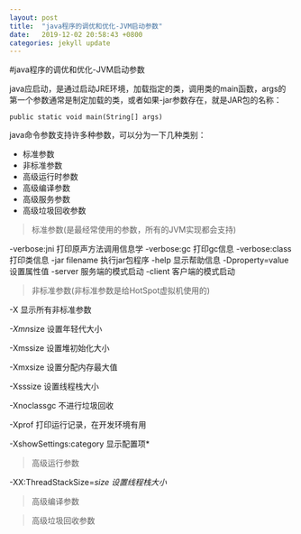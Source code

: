 ```yaml
---
layout: post
title:  "java程序的调优和优化-JVM启动参数"
date:   2019-12-02 20:58:43 +0800
categories: jekyll update
---
```


#java程序的调优和优化-JVM启动参数

java应启动，是通过启动JRE环境，加载指定的类，调用类的main函数，args的第一个参数通常是制定加载的类，或者如果-jar参数存在，就是JAR包的名称：

    public static void main(String[] args)

java命令参数支持许多种参数，可以分为一下几种类别：

* 标准参数
* 非标准参数
* 高级运行时参数
* 高级编译参数
* 高级服务参数
* 高级垃圾回收参数

> 标准参数(是最经常使用的参数，所有的JVM实现都会支持)

-verbose:jni 打印原声方法调用信息学
-verbose:gc 打印gc信息
-verbose:class 打印类信息
-jar filename 执行jar包程序
-help 显示帮助信息
-Dproperty=value 设置属性值
-server 服务端的模式启动
-client 客户端的模式启动

> 非标准参数(非标准参数是给HotSpot虚拟机使用的)

-X 显示所有非标准参数

*-Xmn*size 设置年轻代大小

-Xmssize 设置堆初始化大小

-Xmxsize 设置分配内存最大值

-Xsssize 设置线程栈大小

-Xnoclassgc 不进行垃圾回收

-Xprof 打印运行记录，在开发环境有用

-XshowSettings:category 显示配置项*

> 高级运行参数

-XX:ThreadStackSize=*size 设置线程栈大小*

> 高级编译参数

> 高级垃圾回收参数


